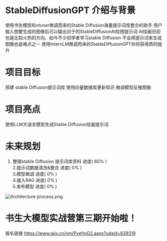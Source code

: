 # StableDiffusionGPT 介绍与背景
使用书生模型和xtuner微调而来的Stable Diffusion海量提示词库整合的助手
用户输入想要生成的图像后可以输出对于的StableDiffusionAI绘图提示词
AI绘画目前也是比较火热的方向，如今不少初学者学习stable Diffusion 不会用提示词来生成图像也是难点之一 
使用InternLM微调而来的StableDiffusionGPT你将获得质的提升
# 项目目标
搭建 stable Diffusion提示词库
使用向量数据库更新知识
微调模型反推图像
# 项目亮点
使用LLM大语言模型生成Stable Diffusion绘画提示词
# 未来规划  

1. 整理stable Diffusion 提示词库资料  进度( 60% )  
2.提示词数据清洗&整合                 进度( 0% )  
3.模型微调                            进度( 0% )  
4.接入RAG                             进度( 0% )  
5.发布模型                            进度( 0% )  

![Architecture process.png](image%2FArchitecture%20process.png)

# 书生大模型实战营第三期开始啦！
报名链接 https://www.wjx.cn/vm/PvefmG2.aspx?udsid=829319

